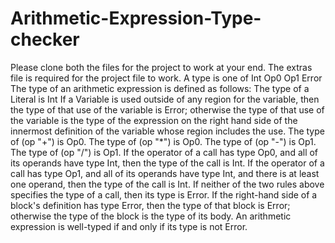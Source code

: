 # Arithmetic-Expression-Type-checker
Please clone both the files for the project to work at your end.
The extras file is required for the project file to work.
A type is one of
Int
Op0
Op1
Error
The type of an arithmetic expression is defined as follows:
The type of a Literal is Int
If a Variable is used outside of any region for the variable, then the type of that use of the variable is Error; otherwise the type of that use of the variable is the type of the expression on the right hand side of the innermost definition of the variable whose region includes the use.
The type of (op "+") is Op0.
The type of (op "*") is Op0.
The type of (op "-") is Op1.
The type of (op "/") is Op1.
If the operator of a call has type Op0, and all of its operands have type Int, then the type of the call is Int.
If the operator of a call has type Op1, and all of its operands have type Int, and there is at least one operand, then the type of the call is Int.
If neither of the two rules above specifies the type of a call, then its type is Error.
If the right-hand side of a block's definition has type Error, then the type of that block is Error; otherwise the type of the block is the type of its body.
An arithmetic expression is well-typed if and only if its type is not Error.
